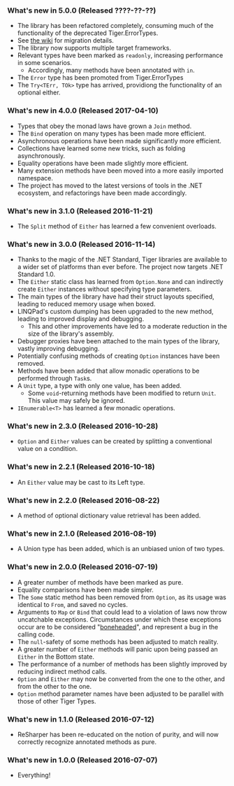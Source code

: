 ### What's new in 5.0.0 (Released ????-??-??)

* The library has been refactored completely, consuming much of the functionality of the deprecated Tiger.ErrorTypes.
* See [the wiki][] for migration details.
* The library now supports multiple target frameworks.
* Relevant types have been marked as `readonly`, increasing performance in some scenarios.
  * Accordingly, many methods have been annotated with `in`.
* The `Error` type has been promoted from Tiger.ErrorTypes
* The `Try<TErr, TOk>` type has arrived, providiong the functionality of an optional either.

[the wiki]: https://github.com/Cimpress-MCP/Tiger-Types/wiki/Migration-to-5.0

### What's new in 4.0.0 (Released 2017-04-10)

* Types that obey the monad laws have grown a `Join` method.
* The `Bind` operation on many types has been made more efficient.
* Asynchronous operations have been made significantly more efficient.
* Collections have learned some new tricks, such as folding asynchronously.
* Equality operations have been made slightly more efficient.
* Many extension methods have been moved into a more easily imported namespace.
* The project has moved to the latest versions of tools in the .NET ecosystem, and refactorings have been made accordingly.

### What's new in 3.1.0 (Released 2016-11-21)

* The `Split` method of `Either` has learned a few convenient overloads.

### What's new in 3.0.0 (Released 2016-11-14)

* Thanks to the magic of the .NET Standard, Tiger libraries are available to a wider set of platforms than ever before. The project now targets .NET Standard 1.0.
* The `Either` static class has learned from `Option.None` and can indirectly create `Either` instances without specifying type parameters.
* The main types of the library have had their struct layouts specified, leading to reduced memory usage when boxed.
* LINQPad's custom dumping has been upgraded to the new method, leading to improved display and debugging.
  * This and other improvements have led to a moderate reduction in the size of the library's assembly.
* Debugger proxies have been attached to the main types of the library, vastly improving debugging.
* Potentially confusing methods of creating `Option` instances have been removed.
* Methods have been added that allow monadic operations to be performed through `Task`s.
* A `Unit` type, a type with only one value, has been added.
  * Some `void`-returning methods have been modified to return `Unit`. This value may safely be ignored.
* `IEnumerable<T>` has learned a few monadic operations.

### What's new in 2.3.0 (Released 2016-10-28)

* `Option` and `Either` values can be created by splitting a conventional value on a condition.

### What's new in 2.2.1 (Released 2016-10-18)

* An `Either` value may be cast to its Left type.

### What's new in 2.2.0 (Released 2016-08-22)

* A method of optional dictionary value retrieval has been added.

### What's new in 2.1.0 (Released 2016-08-19)

* A Union type has been added, which is an unbiased union of two types.

### What's new in 2.0.0 (Released 2016-07-19)

* A greater number of methods have been marked as pure.
* Equality comparisons have been made simpler.
* The `Some` static method has been removed from `Option`, as its usage was identical to `From`, and saved no cycles.
* Arguments to `Map` or `Bind` that could lead to a violation of laws now throw uncatchable exceptions. Circumstances under which these exceptions occur are to be considered "[boneheaded][]", and represent a bug in the calling code.
* The `null`-safety of some methods has been adjusted to match reality.
* A greater number of `Either` methods will panic upon being passed an `Either` in the Bottom state.
* The performance of a number of methods has been slightly improved by reducing indirect method calls.
* `Option` and `Either` may now be converted from the one to the other, and from the other to the one.
* `Option` method parameter names have been adjusted to be parallel with those of other Tiger Types.

[boneheaded]: https://blogs.msdn.microsoft.com/ericlippert/2008/09/10/vexing-exceptions/

### What's new in 1.1.0 (Released 2016-07-12)

* ReSharper has been re-educated on the notion of purity, and will now correctly recognize annotated methods as pure.

### What's new in 1.0.0 (Released 2016-07-07)

* Everything!
